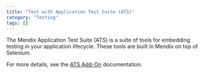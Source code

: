 ```yaml
---
title: "Test with Application Test Suite (ATS)"
category: "Testing"
tags: []
---
```


The Mendix Application Test Suite (ATS) is a suite of tools for embedding testing in your application lifecycle. These tools are built in Mendix on top of Selenium.

For more details, see the [ATS Add-On](/ats/) documentation.
